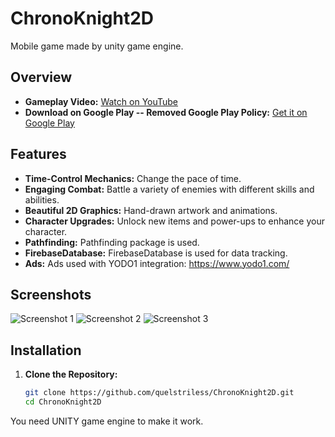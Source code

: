 # ChronoKnight2D

Mobile game made by unity game engine.
## Overview

- **Gameplay Video:** [Watch on YouTube](https://www.youtube.com/watch?v=-0tlpsjKqh0)
- **Download on Google Play -- Removed Google Play Policy:** [Get it on Google Play](https://play.google.com/store/apps/details?id=com.QuelTalas.ChronoKnights) 

## Features

- **Time-Control Mechanics:** Change the pace of time.
- **Engaging Combat:** Battle a variety of enemies with different skills and abilities.
- **Beautiful 2D Graphics:** Hand-drawn artwork and animations.
- **Character Upgrades:** Unlock new items and power-ups to enhance your character.
- **Pathfinding:** Pathfinding package is used.
- **FirebaseDatabase:** FirebaseDatabase is used for data tracking.
- **Ads:** Ads used with YODO1 integration: https://www.yodo1.com/
## Screenshots

![Screenshot 1](https://github.com/quelstriless/ChronoKnight2D/assets/71846076/b0fe65e0-f354-4bd1-bbc8-d1ec3d3cd7f0)
![Screenshot 2](https://github.com/quelstriless/ChronoKnight2D/assets/71846076/418a1757-f269-4658-994d-dce02375035d)
![Screenshot 3](https://github.com/quelstriless/ChronoKnight2D/assets/71846076/1452474c-406a-4a00-9828-a4e96a547519)


## Installation

1. **Clone the Repository:**
   ```sh
   git clone https://github.com/quelstriless/ChronoKnight2D.git
   cd ChronoKnight2D
   
You need UNITY game engine to make it work.
